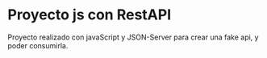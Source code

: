 # Proyecto js con RestAPI

Proyecto realizado con javaScript y JSON-Server para crear una fake api, y poder consumirla.